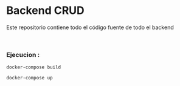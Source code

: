 # Backend CRUD
Este repositorio contiene todo el código fuente de todo el backend




<br/>

### Ejecucion :


```
docker-compose build
```
```
docker-compose up
```
